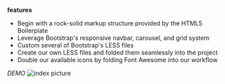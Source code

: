 **features**

- Begin with a rock-solid markup structure provided by the HTML5 Boilerplate
- Leverage Bootstrap's responsive navbar, carousel, and grid system
- Custom several of Bootstrap's LESS files
- Create our own LESS files and folded them seamlessly into the project
- Double our available icons by folding Font Awesome into our workflow

*DEMO*
![index picture]()
